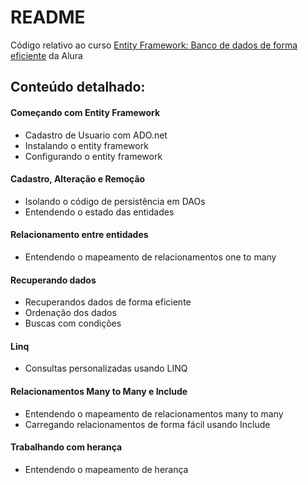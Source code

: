 # README #

Código relativo ao curso [Entity Framework: Banco de dados de forma eficiente](https://cursos.alura.com.br/course/entity-framework) da Alura

## Conteúdo detalhado:

#### Começando com Entity Framework

  - Cadastro de Usuario com ADO.net
  - Instalando o entity framework
  - Configurando o entity framework


#### Cadastro, Alteração e Remoção

  - Isolando o código de persistência em DAOs
  - Entendendo o estado das entidades


#### Relacionamento entre entidades

  - Entendendo o mapeamento de relacionamentos one to many


#### Recuperando dados

  - Recuperandos dados de forma eficiente
  - Ordenação dos dados
  - Buscas com condições


#### Linq

  - Consultas personalizadas usando LINQ


#### Relacionamentos Many to Many e Include

  - Entendendo o mapeamento de relacionamentos many to many
  - Carregando relacionamentos de forma fácil usando Include


#### Trabalhando com herança

  - Entendendo o mapeamento de herança
